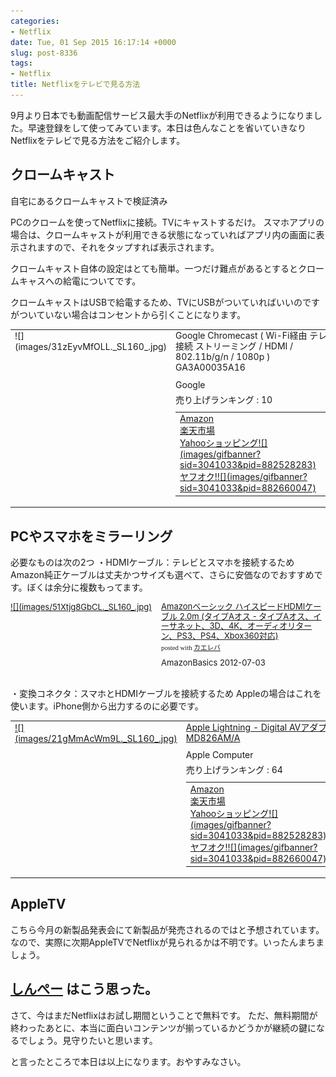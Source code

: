 ```yaml
---
categories:
- Netflix
date: Tue, 01 Sep 2015 16:17:14 +0000
slug: post-8336
tags:
- Netflix
title: Netflixをテレビで見る方法
---
```


9月より日本でも動画配信サービス最大手のNetflixが利用できるようになりました。早速登録をして使ってみています。本日は色んなことを省いていきなりNetflixをテレビで見る方法をご紹介します。<!--more--><h2>クロームキャスト</h2>

自宅にあるクロームキャストで検証済み

PCのクロームを使ってNetflixに接続。TVにキャストするだけ。
スマホアプリの場合は、クロームキャストが利用できる状態になっていればアプリ内の画面に表示されますので、それをタップすれば表示されます。


クロームキャスト自体の設定はとても簡単。一つだけ難点があるとするとクロームキャスへの給電についてです。

クロームキャストはUSBで給電するため、TVにUSBがついていればいいのですがついていない場合はコンセントから引くことになります。


 <table border="0" cellpadding="5" style="border:none"><tr><td valign="top" style="border:none">![](images/31zEyvMfOLL._SL160_.jpg)</td><td valign="top" style="border:none;text-align:left"><div class="kaerebalink-name" style="margin-bottom:10px;line-height:120%">Google Chromecast ( Wi-Fi経由 テレビ接続 ストリーミング / HDMI / 802.11b/g/n / 1080p ) GA3A00035A16</div><div class="kaerebalink-detail" style="margin-bottom:5px;"> Google </div><div class="kaerebalink-salesranking" style="margin-bottom:5px">売り上げランキング : 10</div><table style="border:none;margin-top:10px"><tr><td style="border:none;text-align:left;"><div class="shoplinkamazon" style="margin-right:5px"><a href="http://www.amazon.co.jp/gp/search?keywords=appletv&__mk_ja_JP=%83J%83%5E%83J%83i&tag=warawareotoko-22" target="_blank" >Amazon</a></div><div class="shoplinkrakuten" style="margin-right:5px"><a href="http://hb.afl.rakuten.co.jp/hgc/0f6e221b.2eb9748a.0f6e221c.35cc1e84/?pc=http%3A%2F%2Fsearch.rakuten.co.jp%2Fsearch%2Fmall%2Fappletv%2F-%2Ff.1-p.1-s.1-sf.0-st.A-v.2%3Fx%3D0%26scid%3Daf_ich_link_urltxt%26m%3Dhttp%3A%2F%2Fm.rakuten.co.jp%2F" target="_blank" >楽天市場</a></div><div class="shoplinkyahoo" style="margin-right:5px"><a href="http://ck.jp.ap.valuecommerce.com/servlet/referral?sid=3041033&pid=882528283&vc_url=http%3A%2F%2Fsearch.shopping.yahoo.co.jp%2Fsearch%3Fp%3Dappletv" target="_blank" >Yahooショッピング![](images/gifbanner?sid=3041033&pid=882528283)</a></div><div class="shoplinkyahooAuc" style="margin-right:5px"><a href="http://ck.jp.ap.valuecommerce.com/servlet/referral?sid=3041033&pid=882660047&vc_url=http%3A%2F%2Fauctions.search.yahoo.co.jp%2Fsearch%3Fvo%3D%26ve%3D%26auccat%3D0%26aucminprice%3D%26aucmaxprice%3D%26aucmin_bidorbuy_price%3D%26aucmax_bidorbuy_price%3D%26loc_cd%3D0%26abatch%3D0%26istatus%3D0%26filtered%3D1%26ei%3DUTF-8%26tab_ex%3Dcommerce%26va%3Dappletv" target="_blank" >ヤフオク!![](images/gifbanner?sid=3041033&pid=882660047)</a></div></td><td style="vertical-align:bottom;padding-left:10px;font-size:x-small;border:none">by <a href="http://kaereba.com" rel="nofollow" target="_blank">カエレバ</a></td></tr></table></font></td></tr></table>




<h2>PCやスマホをミラーリング</h2>

必要なものは次の2つ 
・HDMIケーブル：テレビとスマホを接続するため Amazon純正ケーブルは丈夫かつサイズも選べて、さらに安価なのでおすすめです。ぼくは余分に複数もってます。


<div class="kaerebalink-box" style="text-align:left;padding-bottom:20px;font-size:small;/zoom: 1;overflow: hidden;"><div class="kaerebalink-image" style="float:left;margin:0 15px 10px 0;"><a href="http://www.amazon.co.jp/exec/obidos/ASIN/B003L1ZYYM/warawareotoko-22/ref=nosim/" target="_blank" >![](images/51Xtjg8GbCL._SL160_.jpg)</a></div><div class="kaerebalink-info" style="line-height:120%;/zoom: 1;overflow: hidden;"><div class="kaerebalink-name" style="margin-bottom:10px;line-height:120%"><a href="http://www.amazon.co.jp/exec/obidos/ASIN/B003L1ZYYM/warawareotoko-22/ref=nosim/" target="_blank" >Amazonベーシック ハイスピードHDMIケーブル 2.0m (タイプAオス - タイプAオス、イーサネット、3D、4K、オーディオリターン、PS3、PS4、Xbox360対応)</a><div class="kaerebalink-powered-date" style="font-size:8pt;margin-top:5px;font-family:verdana;line-height:120%">posted with <a href="http://kaereba.com" rel="nofollow" target="_blank">カエレバ</a></div></div><div class="kaerebalink-detail" style="margin-bottom:5px;"> AmazonBasics 2012-07-03 </div><div class="kaerebalink-link1" style="margin-top:10px;"></div></div><div class="booklink-footer" style="clear: left"></div></div> ・変換コネクタ：スマホとHDMIケーブルを接続するため Appleの場合はこれを使います。iPhone側から出力するのに必要です。 <table border="0" cellpadding="5" style="border:none"><tr><td valign="top" style="border:none"><a href="http://www.amazon.co.jp/exec/obidos/ASIN/B00XP5KLLK/warawareotoko-22/ref=nosim/" target="_blank" >![](images/21gMmAcWm9L._SL160_.jpg)</a></td><td valign="top" style="border:none;text-align:left"><div class="kaerebalink-name" style="margin-bottom:10px;line-height:120%"><a href="http://www.amazon.co.jp/exec/obidos/ASIN/B00XP5KLLK/warawareotoko-22/ref=nosim/" target="_blank" >Apple Lightning - Digital AVアダプタ MD826AM/A</a></div><div class="kaerebalink-detail" style="margin-bottom:5px;"> Apple Computer </div><div class="kaerebalink-salesranking" style="margin-bottom:5px">売り上げランキング : 64</div><table style="border:none;margin-top:10px"><tr><td style="border:none;text-align:left;"><div class="shoplinkamazon" style="margin-right:5px"><a href="http://www.amazon.co.jp/gp/search?keywords=Apple%20Lightning%20-%20Digital%20AV%83A%83_%83v%83%5E%20&__mk_ja_JP=%83J%83%5E%83J%83i&tag=warawareotoko-22" target="_blank" >Amazon</a></div><div class="shoplinkrakuten" style="margin-right:5px"><a href="http://hb.afl.rakuten.co.jp/hgc/0f6e221b.2eb9748a.0f6e221c.35cc1e84/?pc=http%3A%2F%2Fsearch.rakuten.co.jp%2Fsearch%2Fmall%2FApple%2520Lightning%2520-%2520Digital%2520AV%25E3%2582%25A2%25E3%2583%2580%25E3%2583%2597%25E3%2582%25BF%2520%2F-%2Ff.1-p.1-s.1-sf.0-st.A-v.2%3Fx%3D0%26scid%3Daf_ich_link_urltxt%26m%3Dhttp%3A%2F%2Fm.rakuten.co.jp%2F" target="_blank" >楽天市場</a></div><div class="shoplinkyahoo" style="margin-right:5px"><a href="http://ck.jp.ap.valuecommerce.com/servlet/referral?sid=3041033&pid=882528283&vc_url=http%3A%2F%2Fsearch.shopping.yahoo.co.jp%2Fsearch%3Fp%3DApple%2520Lightning%2520-%2520Digital%2520AV%25E3%2582%25A2%25E3%2583%2580%25E3%2583%2597%25E3%2582%25BF%2520" target="_blank" >Yahooショッピング![](images/gifbanner?sid=3041033&pid=882528283)</a></div><div class="shoplinkyahooAuc" style="margin-right:5px"><a href="http://ck.jp.ap.valuecommerce.com/servlet/referral?sid=3041033&pid=882660047&vc_url=http%3A%2F%2Fauctions.search.yahoo.co.jp%2Fsearch%3Fvo%3D%26ve%3D%26auccat%3D0%26aucminprice%3D%26aucmaxprice%3D%26aucmin_bidorbuy_price%3D%26aucmax_bidorbuy_price%3D%26loc_cd%3D0%26abatch%3D0%26istatus%3D0%26filtered%3D1%26ei%3DUTF-8%26tab_ex%3Dcommerce%26va%3DApple%2520Lightning%2520-%2520Digital%2520AV%25E3%2582%25A2%25E3%2583%2580%25E3%2583%2597%25E3%2582%25BF%2520" target="_blank" >ヤフオク!![](images/gifbanner?sid=3041033&pid=882660047)</a></div></td><td style="vertical-align:bottom;padding-left:10px;font-size:x-small;border:none">by <a href="http://kaereba.com" rel="nofollow" target="_blank">カエレバ</a></td></tr></table></font></td></tr></table>


<h2>AppleTV</h2>


こちら今月の新製品発表会にて新製品が発売されるのではと予想されています。なので、実際に次期AppleTVでNetflixが見られるかは不明です。いったんまちましょう。



<h2><a href="https://twitter.com/s_s_p_y" target="_blank">しんぺー</a> はこう思った。</h2>

さて、今はまだNetflixはお試し期間ということで無料です。
ただ、無料期間が終わったあとに、本当に面白いコンテンツが揃っているかどうかが継続の鍵になるでしょう。見守りたいと思います。


と言ったところで本日は以上になります。おやすみなさい。